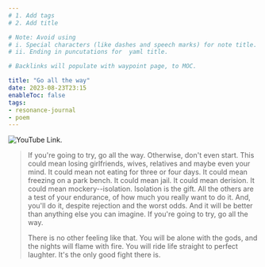 ```yaml
---
# 1. Add tags
# 2. Add title

# Note: Avoid using 
# i. Special characters (like dashes and speech marks) for note title. 
# ii. Ending in puncutations for  yaml title.  

# Backlinks will populate with waypoint page, to MOC. 

title: "Go all the way"
date: 2023-08-23T23:15
enableToc: false
tags:
- resonance-journal
- poem
---
```


![YouTube Link.](https://youtu.be/rnfAVasBkQc)

> If you're going to try, go all the way. Otherwise, don't even start. 
> This could mean losing girlfriends, wives, relatives and maybe even your mind.
> It could mean not eating for three or four days. It could mean freezing on a park bench.
> It could mean jail. It could mean derision.
> It could mean mockery--isolation.
> Isolation is the gift. All the others are a test of your endurance, of how much you really want to do it. 
> And, you'll do it, despite rejection and the worst odds. 
> And it will be better than anything else you can imagine. If you're going to try, go all the way. 
> 
> There is no other feeling like that. You will be alone with the gods, and the nights will flame with fire. You will ride life straight to perfect laughter. It's the only good fight there is.


